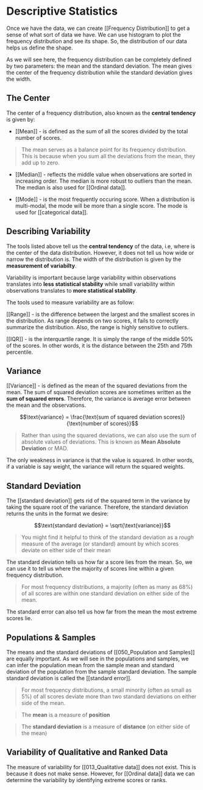 # Descriptive Statistics

Once we have the data, we can create [[Frequency Distribution]] to get a sense of what sort of data we have. We can use histogram to plot the frequency distribution and see its shape. So, the distribution of our data helps us define the shape. 

As we will see here, the frequency distribution can be completely defined by two parameters: the mean and the standard deviation. The mean gives the center of the frequency distribution while the standard deviation gives the width. 

## The Center

The center of a frequency distribution, also known as the **central tendency** is given by: 

* [[Mean]] - is defined as the sum of all the scores divided by the total number of scores. 

> The mean serves as a balance point for its frequency distribution. This is because when you sum all the deviations from the mean, they add up to zero. 

* [[Median]] - reflects the middle value when observations are sorted in increasing order. The median is more robust to outliers than the mean. The median is also used for [[Ordinal data]]. 

* [[Mode]] - is the most frequently occuring score. When a distribution is multi-modal, the mode will be more than a single score. The mode is used for [[categorical data]]. 

## Describing Variability
The tools listed above tell us the **central tendency** of the data, i.e, where is the center of the data distribution. However, it does not tell us how wide or narrow the distribution is. The width of the distribution is given by the **measurement of variabilty**. 

Variability is important because large variability within observations translates into **less statistical stability** while small variability within observations translates to **more statistical stability**. 

The tools used to measure variability are as follow: 

[[Range]] - is the difference between the largest and the smallest scores in the distribution. As range depends on two scores, it fails to correctly summarize the distribution. Also, the range is highly sensitive to outliers. 

[[IQR]] - is the interquartile range. It is simply the range of the middle 50% of the scores. In other words, it is the distance between the 25th and 75th percentile. 

## Variance

[[Variance]] - is defined as the mean of the squared deviations from the mean. The sum of squared deviation scores are sometimes written as the **sum of squared errors**. Therefore, the variance is average error between the mean and the observations. 

$$\text{variance} = \frac{\text{sum of squared deviation scores}}{\text{number of scores}}$$

> Rather than using the squared deviations, we can also use the sum of absolute values of deviations. This is known as **Mean Absolute Deviation** or MAD. 

The only weakness in variance is that the value is squared. In other words, if a variable is say weight, the variance will return the squared weights. 

## Standard Deviation
The [[standard deviation]] gets rid of the squared term in the variance by taking the square root of the variance. Therefore, the standard deviation returns the units in the format we desire: 

$$\text{standard deviation} = \sqrt{\text{variance}}$$

> You might find it helpful to think of the standard deviation as a _rough_ measure of the average (or standard) amount by which scores deviate on either side of their mean

The standard deviation tells us how far a score lies from the mean. So, we can use it to tell us where the majority of scores line within a given frequency distribution. 

> For most frequency distributions, a majority (often as many as 68%) of all scores are within one standard deviation on either side of the mean. 

The standard error can also tell us how far from the mean the most extreme scores lie. 

## Populations & Samples

The means and the standard deviations of [[050_Population and Samples]] are equally important. As we will see in the populations and samples, we can infer the population mean from the sample mean and standard deviation of the population from the sample standard deviation. The sample standard deviation is called the [[standard error]]. 

> For most frequency distributions, a small minority (often as small as 5%) of all scores deviate more than two standard deviations on either side of the mean. 

> The **mean** is a measure of **position**

> The **standard deviation** is a measure of **distance** (on either side of the mean)

## Variability of Qualitative and Ranked Data
The measure of variability for [[013_Qualitative data]] does not exist. This is because it does not make sense. However, for [[Ordinal data]] data we can determine the variability by identifying extreme scores or ranks. 